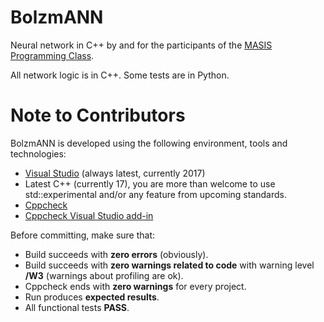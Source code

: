 # BolzmANN
Neural network in C++ by and for the participants of the [MASIS Programming Class](http://www.masisclass.com).

All network logic is in C++. Some tests are in Python.

# Note to Contributors
BolzmANN is developed using the following environment, tools and technologies:
- [Visual Studio](https://www.visualstudio.com/vs/community/) (always latest, currently 2017)
- Latest C++ (currently 17), you are more than welcome to use std::experimental and/or any feature from upcoming standards.
- [Cppcheck](http://cppcheck.sourceforge.net/)
- [Cppcheck Visual Studio add-in](https://marketplace.visualstudio.com/items?itemName=Alexium.Cppcheckadd-in)

Before committing, make sure that:

- Build succeeds with **zero errors** (obviously).
- Build succeeds with **zero warnings related to code** with warning level **/W3** (warnings about profiling are ok).
- Cppcheck ends with **zero warnings** for every project.
- Run produces **expected results**.
- All functional tests **PASS**.
  
